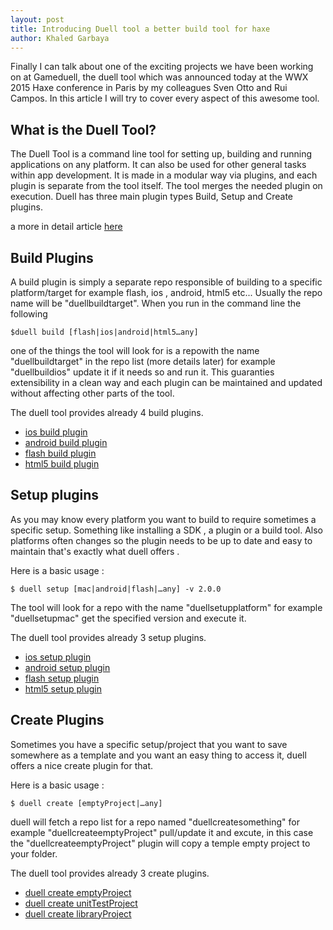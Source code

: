 ```yaml
---
layout: post
title: Introducing Duell tool a better build tool for haxe
author: Khaled Garbaya
---
```


Finally I can talk about one of the exciting projects we have been working on at Gameduell, the duell tool which was announced today at the WWX 2015 Haxe conference in Paris by my colleagues Sven Otto and Rui Campos. In this article I will try to cover every aspect of this awesome tool.

## What is the Duell Tool?

The Duell Tool is a command line tool for setting up, building and running applications on any platform. It can also be used for other general tasks within app development. It is made in a modular way via plugins, and each plugin is separate from the tool itself. The tool merges the needed plugin on execution. Duell has three main plugin types Build, Setup and Create plugins.

a more in detail article [here](http://www.khaledgarbaya.net/duell-tool-and-environment-explained/)

## Build Plugins

A build plugin is simply a separate repo responsible of building to a specific platform/target for example flash, ios , android, html5 etc... Usually the repo name will be "duellbuildtarget". When you run in the command line the following

```
$duell build [flash|ios|android|html5…any]
```

one of the things the tool will look for is a repowith the name "duellbuildtarget" in the repo list (more details later)  for example "duellbuildios" update it if it needs so and run it. This guaranties extensibility in a clean way and each plugin can be maintained and updated without affecting other parts of the tool.

The duell tool provides already 4 build plugins.

* [ios build plugin](https://github.com/gameduell/duellbuildios)
* [android build plugin](https://github.com/gameduell/duellbuildandroid)
* [flash build plugin](https://github.com/gameduell/duellbuildflash)
* [html5 build plugin](https://github.com/gameduell/duellbuildflash)

## Setup plugins

As you may know every platform you want to build to require sometimes a specific setup. Something like installing a SDK , a plugin or a build tool. Also platforms often changes so the plugin needs to be up to date and easy to maintain that's exactly what duell offers .

Here is a basic usage :

```
$ duell setup [mac|android|flash|…any] -v 2.0.0
```

The tool will look for a repo with the name "duellsetupplatform" for example "duellsetupmac" get the specified version and execute it.

The duell tool provides already 3 setup plugins.

* [ios setup plugin](https://github.com/gameduell/duellsetupios)
* [android setup plugin](https://github.com/gameduell/duellsetupandroid)
* [flash setup plugin](https://github.com/gameduell/duellsetupflash)
* [html5 setup plugin](https://github.com/gameduell/duellsetupflash)

## Create Plugins

Sometimes you have a specific setup/project that you want to save somewhere as a template and you want an easy thing to access it, duell offers a nice create plugin for that.

Here is a basic usage :

```
$ duell create [emptyProject|…any]
```

duell will fetch a repo list for a repo named "duellcreatesomething" for example "duellcreateemptyProject" pull/update it and excute, in this case the "duellcreateemptyProject" plugin will copy a temple empty project to your folder.

The duell tool provides already 3 create plugins.

* [duell create emptyProject](https://github.com/gameduell/duellcreatelibraryProject)
* [duell create unitTestProject](https://github.com/gameduell/duellcreateunitTestProject)
* [duell create libraryProject](https://github.com/gameduell/duellcreatelibraryProject)
